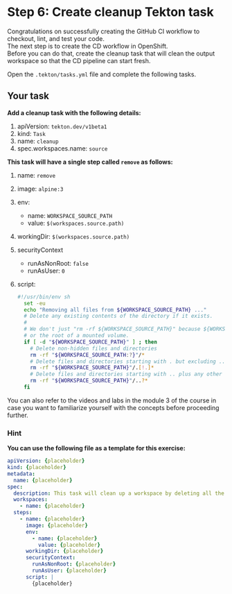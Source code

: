# Step 6: Create cleanup Tekton task

Congratulations on successfully creating the GitHub CI workflow to checkout, lint, and test your code.\
The next step is to create the CD workflow in OpenShift.\
Before you can do that, create the cleanup task that will clean the output workspace so that the CD pipeline can start fresh.

Open the `.tekton/tasks.yml` file and complete the following tasks.

## Your task

**Add a cleanup task with the following details:**

1. apiVersion: `tekton.dev/v1beta1`
2. kind: `Task`
3. name: `cleanup`
4. spec.workspaces.name: `source`

**This task will have a single step called `remove` as follows:**

1. name: `remove`
2. image: `alpine:3`
3. env:
    - name: `WORKSPACE_SOURCE_PATH`
    - value: `$(workspaces.source.path)`
4. workingDir: `$(workspaces.source.path)`
5. securityContext
    - runAsNonRoot: `false`
    - runAsUser: `0`
6. script:

    ```bash
    #!/usr/bin/env sh
      set -eu
      echo "Removing all files from ${WORKSPACE_SOURCE_PATH} ..."
      # Delete any existing contents of the directory if it exists.
      #
      # We don't just "rm -rf ${WORKSPACE_SOURCE_PATH}" because ${WORKSPACE_SOURCE_PATH} might be "/"
      # or the root of a mounted volume.
      if [ -d "${WORKSPACE_SOURCE_PATH}" ] ; then
        # Delete non-hidden files and directories
        rm -rf "${WORKSPACE_SOURCE_PATH:?}"/*
        # Delete files and directories starting with . but excluding ..
        rm -rf "${WORKSPACE_SOURCE_PATH}"/.[!.]*
        # Delete files and directories starting with .. plus any other character
        rm -rf "${WORKSPACE_SOURCE_PATH}"/..?*
      fi
    ```

You can also refer to the videos and labs in the module 3 of the course in case you want to familiarize yourself with the concepts before proceeding further.

### Hint

**You can use the following file as a template for this exercise:**

```yml
apiVersion: {placeholder}
kind: {placeholder}
metadata:
  name: {placeholder}
spec:
  description: This task will clean up a workspace by deleting all the files.
  workspaces:
    - name: {placeholder}
  steps:
    - name: {placeholder}
      image: {placeholder}
      env:
        - name: {placeholder}
          value: {placeholder}
      workingDir: {placeholder}
      securityContext:
        runAsNonRoot: {placeholder}
        runAsUser: {placeholder}
      script: |
        {placeholder}
```
